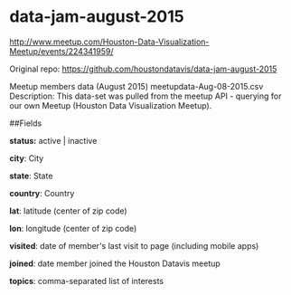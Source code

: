 # data-jam-august-2015
http://www.meetup.com/Houston-Data-Visualization-Meetup/events/224341959/

Original repo: https://github.com/houstondatavis/data-jam-august-2015

Meetup members data (August 2015)
meetupdata-Aug-08-2015.csv
Description:
This data-set was pulled from the meetup API - querying for our own Meetup (Houston Data Visualization Meetup).

##Fields

**status:** active | inactive

**city**: City

**state**: State

**country**: Country

**lat**: latitude (center of zip code)

**lon**: longitude (center of zip code)

**visited**: date of member's last visit to page (including mobile apps)

**joined**: date member joined the Houston Datavis meetup

**topics**: comma-separated list of interests

